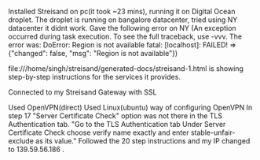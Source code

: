 Installed Streisand on pc(it took ~23 mins), running it on Digital Ocean droplet.
The droplet is running on bangalore datacenter, tried using NY datacenter it didnt work.
Gave the following error on NY (An exception occurred during task execution. To see the full traceback, use -vvv. The error was: DoError: Region is not available
fatal: [localhost]: FAILED! => {"changed": false, "msg": "Region is not available"})

file:///home/singh/streisand/generated-docs/streisand-1.html is showing step-by-step instructions for the services it provides.

Connected to my Streisand Gateway with SSL

Used OpenVPN(direct)
Used Linux(ubuntu) way of configuring OpenVPN
  In step 17 "Server Certificate Check" option was not there in the TLS Authentication tab.
  "Go to the TLS Authentication tab
      Under Server Certificate Check choose verify name exactly and enter stable-unfair-exclude as its value."
 Followed the 20 step instructions and my IP changed to 139.59.56.186 .

